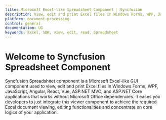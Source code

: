 ```yaml
---
title: Microsoft Excel-like Spreadsheet Component | Syncfusion
description: View, edit and print Excel files in Windows Forms, WPF, JavaScript, Angular, React, Vue, MVC, and Core applications without Microsoft Office dependencies.
platform: document-processing
control: general
documentation: UG
keywords: Excel, SDK, view, edit, read, Spreadsheet
---
```


# Welcome to Syncfusion Spreadsheet Component

Syncfusion Spreadsheet component is a Microsoft Excel-like GUI component used to view, edit and print Excel files in Windows Forms, WPF, JavaScript, Angular, React, Vue, ASP.NET MVC, and ASP.NET Core applications that works without Microsoft Office dependencies. It eases you developers to just integrate this viewer component to achieve the required Excel document viewing, editing functionalities and concentrate on core logics of your application.

